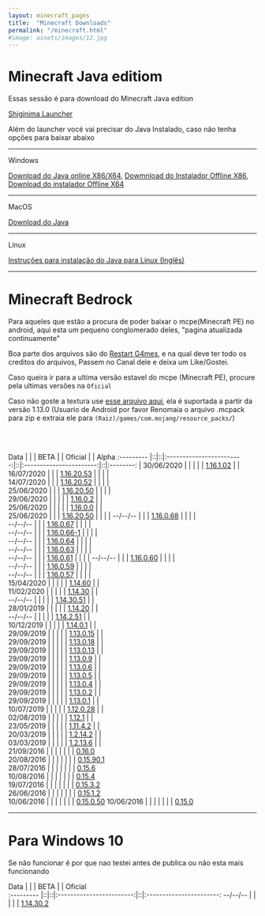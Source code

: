 ```yaml
---
layout: minecraft_pages
title:  "Minecraft Downloads"
permalink: "/minecraft.html"
#image: assets/images/12.jpg
---
```


# Minecraft Java editiom

Essas sessão é para download do Minecraft Java edition

[Shiginima Launcher](https://files.sirherobrine23.org/Minecraft/ShiginimaSE_v4400.zip)

Além do launcher vocé vai precisar do Java Instalado, caso não tenha opções para baixar abaixo

---

Windows

[Download do Java online X86/X64](https://javadl.oracle.com/webapps/download/AutoDL?BundleId=242057_3d5a2bb8f8d4428bbe94aed7ec7ae784), [Dowmnload do Instalador Offline X86](https://javadl.oracle.com/webapps/download/AutoDL?BundleId=242058_3d5a2bb8f8d4428bbe94aed7ec7ae784), [Download do instalador Offline X64](https://javadl.oracle.com/webapps/download/AutoDL?BundleId=242060_3d5a2bb8f8d4428bbe94aed7ec7ae784)

 ---

MacOS

[Download do Java](https://javadl.oracle.com/webapps/download/AutoDL?BundleId=242051_3d5a2bb8f8d4428bbe94aed7ec7ae784)

 --- 

Linux

[Instruções para instalação do Java para Linux (Inglês)](https://openjdk.java.net/install/)

----

# Minecraft Bedrock

Para aqueles que estão a procura de poder baixar o mcpe(Minecraft PE) no android, aqui esta um pequeno conglomerado deles, "pagina atualizada continuamente"

Boa parte dos arquivos são do [Restart G4mes](https://www.youtube.com/channel/UCRn3MAs2f7hanjivuqEXUtw), e na qual deve ter todo os creditos do arquivos, Passem no Canal dele e deixa um Like/Gostei.

Caso queira ir para a ultima versão estavel do mcpe (Minecraft PE), procure pela ultimas versões na `Oficial`

Caso não goste a textura use [esse arquivo aqui](https://files.sirherobrine23.org/Minecraft/Mcpe-textura.mcpack), ela é suportada a partir da versão 1.13.0 (Usuario de Android por favor Renomaia o arquivo .mcpack para zip e extraia ele para `(Raiz)/games/com.mojang/resource_packs/`)

<br><br>

  Data     |  |  | BETA                     |  | Oficial                 |  | Alpha
:--------- |::|::|:------------------------:|::|:-----------------------:|::|:--------: | 
30/06/2020 |  |  |                          |  | [1.16.1.02][116102]     |  |   
16/07/2020 |  |  | [1.16.20.53][1162053]    |  |                         |  |   
14/07/2020 |  |  | [1.16.20.52][1162052]     |  |                         |  |   
25/06/2020 |  |  | [1.16.20.50][1162050]    |  |                         |  |   
29/06/2020 |  |  |                          |  | [1.16.0.2][11602]       |  |   
25/06/2020 |  |  |                          |  | [1.16.0.0][11600]       |  |   
25/06/2020 |  |  |  [1.16.20.50][1162050]   |  |                         |  | 
--/--/--   |  |  |  [1.16.0.68][116068]     |  |                         |  |   
--/--/--   |  |  |  [1.16.0.67][116067]     |  |                         |  |   
--/--/--   |  |  |  [1.16.0.66-1][1160661]  |  |                         |  |   
--/--/--   |  |  |  [1.16.0.64][116064]     |  |                         |  |   
--/--/--   |  |  |  [1.16.0.63][116063]     |  |                         |  |   
--/--/--   |  |  |  [1.16.0.61][116061]     |  |                         |  |
--/--/--   |  |  |  [1.16.0.60][116060]     |  |                         |  |   
--/--/--   |  |  |  [1.16.0.59][116059]     |  |                         |  |   
--/--/--   |  |  |  [1.16.0.57][116057]     |  |                         |  |   
15/04/2020 |  |  |                          |  |  [1.14.60][11460]       |  |   
11/02/2020 |  |  |                          |  |  [1.14.30][11430]       |  |   
--/--/--   |  |  |                          |  |  [1.14.30.51][1143051]  |  |   
28/01/2019 |  |  |                          |  |  [1.14.20][11420]       |  |   
--/--/--   |  |  |                          |  |  [1.14.2.51][114251]    |  |   
10/12/2019 |  |  |                          |  |  [1.14.0.1][11401]      |  |   
29/09/2019 |  |  |                          |  |  [1.13.0.15][113015]    |  |   
29/09/2019 |  |  |                          |  |  [1.13.0.18][113018]    |  |   
29/09/2019 |  |  |                          |  |  [1.13.0.13][113013]    |  |   
29/09/2019 |  |  |                          |  |  [1.13.0.9][11309]      |  |   
29/09/2019 |  |  |                          |  |  [1.13.0.6][11306]      |  |   
29/09/2019 |  |  |                          |  |  [1.13.0.5][11305]      |  |   
29/09/2019 |  |  |                          |  |  [1.13.0.4][11304]      |  |   
29/09/2019 |  |  |                          |  |  [1.13.0.2][11302]      |  |   
29/09/2019 |  |  |                          |  |  [1.13.0.1][11301]      |  |   
10/07/2019 |  |  |                          |  |  [1.12.0.28][112028]    |  |   
02/08/2019 |  |  |                          |  |  [1.12.1][1121]         |  |   
23/05/2019 |  |  |                          |  |  [1.11.4.2][11142]      |  |   
20/03/2019 |  |  |                          |  |  [1.2.14.2][12142]      |  |   
03/03/2019 |  |  |                          |  |  [1.2.13.6][12136]      |  |   
21/09/2016 |  |  |                          |  |                         |  | [0.16.0][0160]           
20/08/2016 |  |  |                          |  |                         |  | [0.15.90.1][015901]       
28/07/2016 |  |  |                          |  |                         |  | [0.15.6][0156]            
10/08/2016 |  |  |                          |  |                         |  | [0.15.4][0154]            
19/07/2016 |  |  |                          |  |                         |  | [0.15.3.2][01532]         
26/06/2016 |  |  |                          |  |                         |  | [0.15.1.2][01512]         
10/06/2016 |  |  |                          |  |                         |  | [0.15.0.50][015050] 
10/06/2016 |  |  |                          |  |                         |  | [0.15.0][0150]

[116102]: https://files.sirherobrine23.org/Minecraft/Mcpe/nether-updater/16-07-2020/1.16.1%2030-06-2020.apk

[1162053]: https://files.sirherobrine23.org/Minecraft/Mcpe/nether-updater/16-07-2020/1.16.20.53%20(BETA)%2016-07-2020.apk

[1162052]: https://files.sirherobrine23.org/Minecraft/Mcpe/nether-updater/16-07-2020/1.16.20.52%20(BETA)%2014-07-2020.apk

[1162050]: https://files.sirherobrine23.org/Minecraft/Mcpe/nether-updater/16-07-2020/1.16.20.50%20(BETA)%2025-06-2020.apk

[11602]: https://files.sirherobrine23.org/Minecraft/Mcpe/nether-updater/1.16(23-06-2020)-oficial.apk

[11600]: https://files.sirherobrine23.org/Minecraft/Mcpe/nether-updater/1.16(23-06-2020)-oficial.apk

[1162050]: https://files.sirherobrine23.org/Minecraft/Mcpe/nether-updater/1.16.20.50(25-06-2020)-beta.apk

[116068]: https://files.sirherobrine23.org/Minecraft/Mcpe/Restart/1.16.0.68.apk

[116067]: https://files.sirherobrine23.org/Minecraft/Mcpe/Restart/1.16.0.67.apk

[1160661]: https://files.sirherobrine23.org/Minecraft/Mcpe/Restart/1.16.0.66.apk

[1160662]: https://files.sirherobrine23.org/Minecraft/Mcpe/Restart/1.16.0.66.apk

[116064]: /404.html

[116063]: https://files.sirherobrine23.org/Minecraft/Mcpe/Restart/1.16.0.63.apk

[116061]: https://files.sirherobrine23.org/Minecraft/Mcpe/By%20restartgame/1.16.0.61(beta).apk

[116060]: https://files.sirherobrine23.org/Minecraft/Mcpe/By%20restartgame/1.16.0.60(beta).apk

[116059]: https://files.sirherobrine23.org/Minecraft/Mcpe/1.16.0.59(beta).apk
  
[116057]: https://files.sirherobrine23.org/Minecraft/Mcpe/1.16.0.57(beta).apk
 
[11460]: https://files.sirherobrine23.org/Minecraft/Mcpe/1.14.60.apk

[11430]: https://files.sirherobrine23.org/Minecraft/Mcpe/Minecraft_bedrock_1.14.30.2-Oficial_.apk

[11420]: https://files.sirherobrine23.org/Minecraft/Mcpe/Minecraft-Bedrock_1.14.20.1-Oficial_.apk

[114251]: https://files.sirherobrine23.org/Minecraft/Mcpe/Minecraft-Bedrock_1.14.2.51_.apk
  
[1143051]: https://files.sirherobrine23.org/Minecraft/Mcpe/Minecraft-Bedrock_1.14.30.51_.apk
 
[11142]: https://files.sirherobrine23.org/Minecraft/Mcpe/1.xx.x/1.11.4.2.apk

[112028]: https://files.sirherobrine23.org/Minecraft/Mcpe/1.xx.x/1.12.0.28.apk
 
[1121]: https://files.sirherobrine23.org/Minecraft/Mcpe/1.xx.x/1.12.1.apk
    
[11301]: https://files.sirherobrine23.org/Minecraft/Mcpe/1.xx.x/1.13.0.1.apk
  
[11302]: https://files.sirherobrine23.org/Minecraft/Mcpe/1.xx.x/1.13.0.2.apk
  
[11304]: https://files.sirherobrine23.org/Minecraft/Mcpe/1.xx.x/1.13.0.4.apk

[11305]: https://files.sirherobrine23.org/Minecraft/Mcpe/1.xx.x/1.13.0.5.apk
  
[11306]: https://files.sirherobrine23.org/Minecraft/Mcpe/1.xx.x/1.13.0.6.apk

[11309]: https://files.sirherobrine23.org/Minecraft/Mcpe/1.xx.x/1.13.0.9.apk

[113013]: https://files.sirherobrine23.org/Minecraft/Mcpe/1.xx.x/1.13.0.13.apk

[113015]: https://files.sirherobrine23.org/Minecraft/Mcpe/1.xx.x/1.13.0.15.apk
  
[113018]: https://files.sirherobrine23.org/Minecraft/Mcpe/1.xx.x/1.13.0.18.apk
  
[11401]: https://files.sirherobrine23.org/Minecraft/Mcpe/1.xx.x/1.14.0.1.apk
  
[12142]: https://files.sirherobrine23.org/Minecraft/Mcpe/1.xx.x/MCPE+1.2.14.2.apk
  
[12136]: https://files.sirherobrine23.org/Minecraft/Mcpe/1.xx.x/MCPE+1.2.13.6.apk
  
[015050]: https://files.sirherobrine23.org/Minecraft/Mcpe/0.xx.x/0.15.0.50.apk
  
[0150]: https://files.sirherobrine23.org/Minecraft/Mcpe/0.xx.x/0.15.0+Build+2.apk
  
[01512]: https://files.sirherobrine23.org/Minecraft/Mcpe/0.xx.x/0.15.1.2.apk
  
[01532]: https://files.sirherobrine23.org/Minecraft/Mcpe/0.xx.x/0.15.3.2.apk
  
[0154]: https://files.sirherobrine23.org/Minecraft/Mcpe/0.xx.x/0.15.4.apk

[0156]: https://files.sirherobrine23.org/Minecraft/Mcpe/0.xx.x/0.15.6+.apk
  
[015901]: https://files.sirherobrine23.org/Minecraft/Mcpe/0.xx.x/0.15.90.1.apk
  
[0160]: https://files.sirherobrine23.org/Minecraft/Mcpe/0.xx.x/0.16.0.apk


----

# Para Windows 10

Se não funcionar é por que nao testei antes de publica ou não esta mais funcionando

  Data     |  |  | BETA                     |  | Oficial                 
:--------- |::|::|:------------------------:|::|:-----------------------: 
--/--/--   |  |  |                          |  | [1.14.30.2][W114302]
 

 [W114302]: https://files.sirherobrine23.org/Minecraft/Mcpe/Minecraft%20for%20Windows%2010/Minecraft-1.14.30.2.Appx